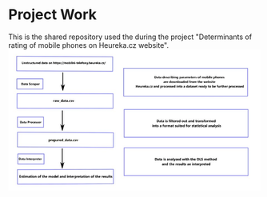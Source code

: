 # Project Work
This is the shared repository used the during the project "Determinants of rating of mobile phones on Heureka.cz website".
![](https://github.com/honzaz1234/project/blob/main/scheme.jpg)
